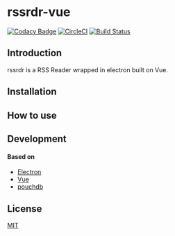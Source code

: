 # rssrdr-vue

[![Codacy Badge](https://api.codacy.com/project/badge/Grade/6871b0b7e77d450780c1d735250cfc63)](https://www.codacy.com/app/chetanraj/rssrdr-vue?utm_source=github.com&utm_medium=referral&utm_content=chetanraj/rssrdr-vue&utm_campaign=badger)
[![CircleCI](https://circleci.com/gh/chetanraj/rssrdr-vue.svg?style=svg)](https://circleci.com/gh/chetanraj/rssrdr-vue) [![Build Status](https://travis-ci.org/chetanraj/rssrdr-vue.svg?bran̨ch=master)](https://travis-ci.org/chetanraj/rssrdr-vue)

## Introduction

rssrdr is a RSS Reader wrapped in electron built on Vue.

## Installation

## How to use

## Development

#### Based on

+ [Electron](https://github.com/atom/electron)
+ [Vue](https://vuejs.org/)
+ [pouchdb](https://pouchdb.com/)

## License

[MIT](LICENSE.md)
